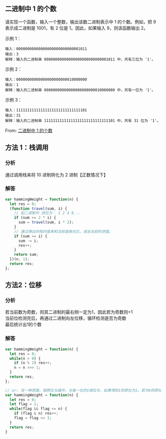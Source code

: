 ## 二进制中 1 的个数

请实现一个函数，输入一个整数，输出该数二进制表示中 1 的个数。例如，把 9  表示成二进制是 1001，有 2 位是 1。因此，如果输入 9，则该函数输出 2。

示例 1：

```
输入：00000000000000000000000000001011
输出：3
解释：输入的二进制串 00000000000000000000000000001011 中，共有三位为 '1'。
```

示例 2：

```
输入：00000000000000000000000010000000
输出：1
解释：输入的二进制串 00000000000000000000000010000000 中，共有一位为 '1'。
```

示例 3：

```
输入：11111111111111111111111111111101
输出：31
解释：输入的二进制串 11111111111111111111111111111101 中，共有 31 位为 '1'。
```

From: [二进制中 1 的个数](https://leetcode-cn.com/problems/er-jin-zhi-zhong-1de-ge-shu-lcof)

## 方法 1：栈调用

### 分析

通过调用栈来将 10 进制转化为 2 进制【正数情况下】

### 解答

```javascript
var hammingWeight = function(n) {
  let res = 0;
  (function travel(sum, i) {
    // 如二进制中 进位为： 1 2 4 8...
    if (sum >= 2 * i) {
      sum = travel(sum, i * 2);
    }
    // 通过弹出的栈的值来和当前值做对比，减去当前的进值。
    if (sum >= i) {
      sum -= i;
      res++;
    }
    return sum;
  })(n, 1);
  return res;
};
```

## 方法2：位移
### 分析
若当前数为奇数，则其二进制的最右侧一定为1，因此若为奇数则+1   
当前位检测完后，再通过二进制向左位移，循环检测是否为奇数   
最后统计出1的个数

### 解答
```javascript
var hammingWeight = function(n) {
  let res = 0;
  while(n > 0) {
    if (n % 2) res++;
    n = n >>> 1;
  }
  return res;
};

// or: 另一种思路，按照位与操作，与每一位的1相位与，如果得到1则原位为1，若为0则原味为0，这里为了防止负数，用flag来参与位与
var hammingWeight = function(n) {
  let res = 0;
  let flag = 1;
  while(flag && flag <= n) {
    if (flag & n) res++;
    flag = flag << 1;
  }
  return res;
}
```
